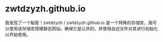 # zwtdzyzh.github.io
我发现了一个秘密！zwtdzyzh / zwtdzyzh.github.io 是一个特殊的存储库，我可以使用该存储库搭建静态网站。确保它是公共的，并使用自述文件对其进行初始化以开始使用。
